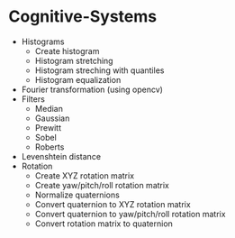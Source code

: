 # Cognitive-Systems

* Histograms
  * Create histogram
  * Histogram stretching
  * Histogram streching with quantiles
  * Histogram equalization
* Fourier transformation (using opencv)
* Filters
  * Median
  * Gaussian
  * Prewitt
  * Sobel
  * Roberts
* Levenshtein distance
* Rotation
  * Create XYZ rotation matrix
  * Create yaw/pitch/roll rotation matrix
  * Normalize quaternions
  * Convert quaternion to XYZ rotation matrix
  * Convert quaternion to yaw/pitch/roll rotation matrix
  * Convert rotation matrix to quaternion
